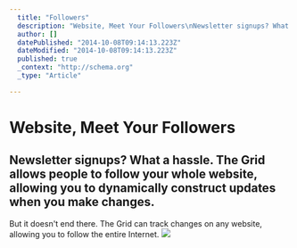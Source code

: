 ```yaml
---
  title: "Followers"
  description: "Website, Meet Your Followers\nNewsletter signups? What a hassle. The Grid allows people to follow your whole website, allowing you to dynamically construct updat"
  author: []
  datePublished: "2014-10-08T09:14:13.223Z"
  dateModified: "2014-10-08T09:14:13.223Z"
  published: true
  _context: "http://schema.org"
  _type: "Article"

---
```

# Website, Meet Your Followers

## Newsletter signups? What a hassle. The Grid allows people to follow your whole website, allowing you to dynamically construct updates when you make changes.

But it doesn't end there. The Grid can track changes on any website, allowing you to follow the entire Internet.
![](https://s3-us-west-2.amazonaws.com/cdn.thegrid.io/posts/followers.png)